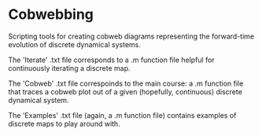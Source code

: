 # Cobwebbing

Scripting tools for creating cobweb diagrams representing the forward-time evolution of discrete dynamical systems.

The 'Iterate' .txt file corresponds to a .m function file helpful for continuously iterating a discrete map.

The 'Cobweb' .txt file correspoinds to the main course: a .m function file that traces a cobweb plot out of a given (hopefully, continuous) discrete dynamical system.

The 'Examples' .txt file (again, a .m function file) contains examples of discrete maps to play around with.

